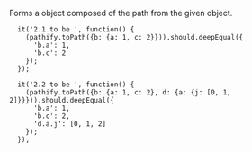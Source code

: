 Forms a object composed of the path from the given object.

```
  it('2.1 to be ', function() {
    (pathify.toPath({b: {a: 1, c: 2}})).should.deepEqual({
      'b.a': 1,
      'b.c': 2
    });
  });

  it('2.2 to be ', function() {
    (pathify.toPath({b: {a: 1, c: 2}, d: {a: {j: [0, 1, 2]}}})).should.deepEqual({
      'b.a': 1,
      'b.c': 2,
      'd.a.j': [0, 1, 2]
    });
  });
```
